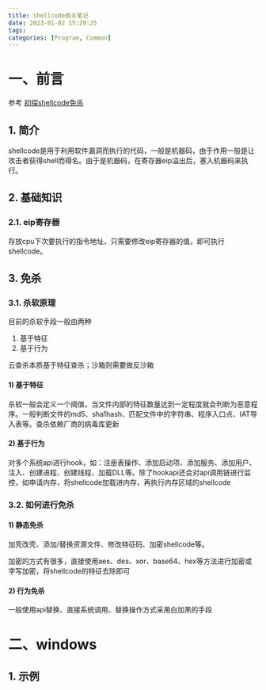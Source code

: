```yaml
---
title: shellcode相关笔记
date: 2023-01-02 15:29:25
tags:
categories: [Program, Common]
---
```


# 一、前言

参考 [初探shellcode免杀](https://www.freebuf.com/articles/endpoint/323789.html)

## 1. 简介

shellcode是用于利用软件漏洞而执行的代码，一般是机器码，由于作用一般是让攻击者获得shell而得名。由于是机器码，在寄存器eip溢出后，塞入机器码来执行。

## 2. 基础知识

### 2.1. eip寄存器

存放cpu下次要执行的指令地址，只需要修改eip寄存器的值，即可执行shellcode。

## 3. 免杀

### 3.1. 杀软原理

目前的杀软手段一般由两种

1. 基于特征
2. 基于行为

云查杀本质基于特征查杀；沙箱则需要做反沙箱

#### 1) 基于特征

杀软一般会定义一个阈值，当文件内部的特征数量达到一定程度就会判断为恶意程序。一般判断文件的md5、sha1hash、匹配文件中的字符串、程序入口点、IAT导入表等。查杀依赖厂商的病毒库更新

#### 2) 基于行为

对多个系统api进行hook，如：注册表操作、添加启动项、添加服务、添加用户、注入、创建进程、创建线程、加载DLL等。除了hookapi还会对api调用链进行监控，如申请内存，将shellcode加载进内存，再执行内存区域的shellcode

### 3.2. 如何进行免杀

#### 1) 静态免杀

加壳改壳、添加/替换资源文件、修改特征码、加密shellcode等。

加密的方式有很多，直接使用aes、des、xor、base64、hex等方法进行加密或字写加密，将shellcode的特征去除即可

#### 2) 行为免杀

一般使用api替换、直接系统调用、替换操作方式采用白加黑的手段

# 二、windows

## 1. 示例

```cpp

```
